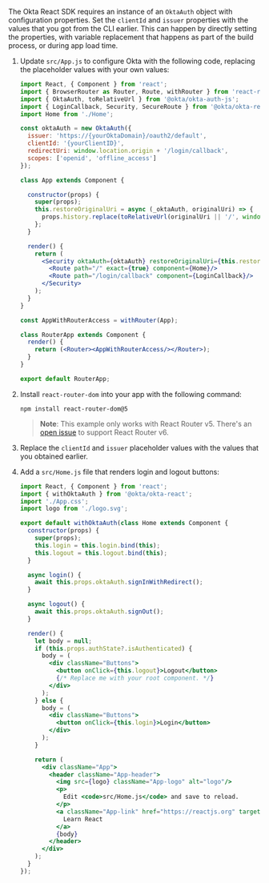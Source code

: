 The Okta React SDK requires an instance of an `OktaAuth` object with configuration properties. Set the `clientId` and `issuer` properties with the values that you got from the CLI earlier. This can happen by directly setting the properties, with variable replacement that happens as part of the build process, or during app load time.

1. Update `src/App.js` to configure Okta with the following code, replacing the placeholder values with your own values:

   ```jsx
   import React, { Component } from 'react';
   import { BrowserRouter as Router, Route, withRouter } from 'react-router-dom';
   import { OktaAuth, toRelativeUrl } from '@okta/okta-auth-js';
   import { LoginCallback, Security, SecureRoute } from '@okta/okta-react';
   import Home from './Home';

   const oktaAuth = new OktaAuth({
     issuer: 'https://{yourOktaDomain}/oauth2/default',
     clientId: '{yourClientID}',
     redirectUri: window.location.origin + '/login/callback',
     scopes: ['openid', 'offline_access']
   });

   class App extends Component {

     constructor(props) {
       super(props);
       this.restoreOriginalUri = async (_oktaAuth, originalUri) => {
         props.history.replace(toRelativeUrl(originalUri || '/', window.location.origin));
       };
     }

     render() {
       return (
         <Security oktaAuth={oktaAuth} restoreOriginalUri={this.restoreOriginalUri}>
           <Route path="/" exact={true} component={Home}/>
           <Route path="/login/callback" component={LoginCallback}/>
         </Security>
       );
     }
   }

   const AppWithRouterAccess = withRouter(App);

   class RouterApp extends Component {
     render() {
       return (<Router><AppWithRouterAccess/></Router>);
     }
   }

   export default RouterApp;
   ```

2. Install `react-router-dom` into your app with the following command:

   ```shell
   npm install react-router-dom@5
   ```

   > **Note**: This example only works with React Router v5. There's an [open issue](https://github.com/okta/okta-react/issues/178) to support React Router v6.

3. Replace the `clientId` and `issuer` placeholder values with the values that you obtained earlier.

4. Add a `src/Home.js` file that renders login and logout buttons:

   ```jsx
   import React, { Component } from 'react';
   import { withOktaAuth } from '@okta/okta-react';
   import './App.css';
   import logo from './logo.svg';

   export default withOktaAuth(class Home extends Component {
     constructor(props) {
       super(props);
       this.login = this.login.bind(this);
       this.logout = this.logout.bind(this);
     }

     async login() {
       await this.props.oktaAuth.signInWithRedirect();
     }

     async logout() {
       await this.props.oktaAuth.signOut();
     }

     render() {
       let body = null;
       if (this.props.authState?.isAuthenticated) {
         body = (
           <div className="Buttons">
             <button onClick={this.logout}>Logout</button>
             {/* Replace me with your root component. */}
           </div>
         );
       } else {
         body = (
           <div className="Buttons">
             <button onClick={this.login}>Login</button>
           </div>
         );
       }

       return (
         <div className="App">
           <header className="App-header">
             <img src={logo} className="App-logo" alt="logo"/>
             <p>
               Edit <code>src/Home.js</code> and save to reload.
             </p>
             <a className="App-link" href="https://reactjs.org" target="_blank" rel="noopener noreferrer">
               Learn React
             </a>
             {body}
           </header>
         </div>
       );
     }
   });
   ```
